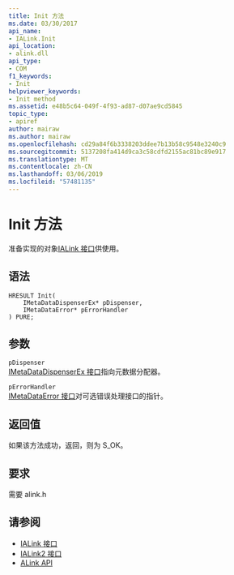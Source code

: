 ```yaml
---
title: Init 方法
ms.date: 03/30/2017
api_name:
- IALink.Init
api_location:
- alink.dll
api_type:
- COM
f1_keywords:
- Init
helpviewer_keywords:
- Init method
ms.assetid: e48b5c64-049f-4f93-ad87-d07ae9cd5845
topic_type:
- apiref
author: mairaw
ms.author: mairaw
ms.openlocfilehash: cd29a84f6b3338203ddee7b13b58c9548e3240c9
ms.sourcegitcommit: 5137208fa414d9ca3c58cdfd2155ac81bc89e917
ms.translationtype: MT
ms.contentlocale: zh-CN
ms.lasthandoff: 03/06/2019
ms.locfileid: "57481135"
---
```

# <a name="init-method"></a>Init 方法
准备实现的对象[IALink 接口](../../../../docs/framework/unmanaged-api/alink/ialink-interface.md)供使用。  
  
## <a name="syntax"></a>语法  
  
```  
HRESULT Init(  
    IMetaDataDispenserEx* pDispenser,  
    IMetaDataError* pErrorHandler  
) PURE;  
```  
  
## <a name="parameters"></a>参数  
 `pDispenser`  
 [IMetaDataDispenserEx 接口](../../../../docs/framework/unmanaged-api/metadata/imetadatadispenserex-interface.md)指向元数据分配器。  
  
 `pErrorHandler`  
 [IMetaDataError 接口](../../../../docs/framework/unmanaged-api/metadata/imetadataerror-interface.md)对可选错误处理接口的指针。  
  
## <a name="return-value"></a>返回值  
 如果该方法成功，返回，则为 S_OK。  
  
## <a name="requirements"></a>要求  
 需要 alink.h  
  
## <a name="see-also"></a>请参阅
- [IALink 接口](../../../../docs/framework/unmanaged-api/alink/ialink-interface.md)
- [IALink2 接口](../../../../docs/framework/unmanaged-api/alink/ialink2-interface.md)
- [ALink API](../../../../docs/framework/unmanaged-api/alink/index.md)
